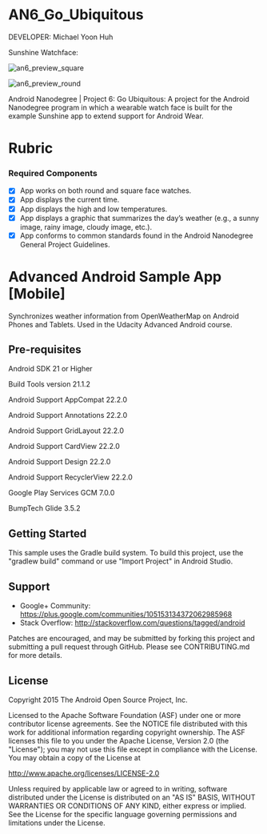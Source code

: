 AN6_Go_Ubiquitous
==========================

DEVELOPER: Michael Yoon Huh

Sunshine Watchface:

![an6_preview_square](https://cloud.githubusercontent.com/assets/1645482/15096607/6ebb6a50-14b5-11e6-9e83-af0ee782ce5f.png)

![an6_preview_round](https://cloud.githubusercontent.com/assets/1645482/15096603/6646ff56-14b5-11e6-9ade-e22610c426de.png)

Android Nanodegree | Project 6: Go Ubiquitous: A project for the Android Nanodegree program in which a wearable watch face is built for the example Sunshine app to extend support for Android Wear.

# Rubric

### Required Components

- [x] App works on both round and square face watches.
- [x] App displays the current time.
- [x] App displays the high and low temperatures.
- [x] App displays a graphic that summarizes the day’s weather (e.g., a sunny image, rainy image, cloudy image, etc.).
- [x] App conforms to common standards found in the Android Nanodegree General Project Guidelines.

# Advanced Android Sample App [Mobile]

Synchronizes weather information from OpenWeatherMap on Android Phones and Tablets. Used in the Udacity Advanced Android course.

Pre-requisites
--------------
Android SDK 21 or Higher

Build Tools version 21.1.2

Android Support AppCompat 22.2.0

Android Support Annotations 22.2.0

Android Support GridLayout 22.2.0

Android Support CardView 22.2.0

Android Support Design 22.2.0

Android Support RecyclerView 22.2.0

Google Play Services GCM 7.0.0

BumpTech Glide 3.5.2

Getting Started
---------------
This sample uses the Gradle build system.  To build this project, use the
"gradlew build" command or use "Import Project" in Android Studio.

Support
-------

- Google+ Community: https://plus.google.com/communities/105153134372062985968
- Stack Overflow: http://stackoverflow.com/questions/tagged/android

Patches are encouraged, and may be submitted by forking this project and
submitting a pull request through GitHub. Please see CONTRIBUTING.md for more details.

License
-------
Copyright 2015 The Android Open Source Project, Inc.

Licensed to the Apache Software Foundation (ASF) under one or more contributor
license agreements.  See the NOTICE file distributed with this work for
additional information regarding copyright ownership.  The ASF licenses this
file to you under the Apache License, Version 2.0 (the "License"); you may not
use this file except in compliance with the License.  You may obtain a copy of
the License at

http://www.apache.org/licenses/LICENSE-2.0

Unless required by applicable law or agreed to in writing, software
distributed under the License is distributed on an "AS IS" BASIS, WITHOUT
WARRANTIES OR CONDITIONS OF ANY KIND, either express or implied.  See the
License for the specific language governing permissions and limitations under
the License.